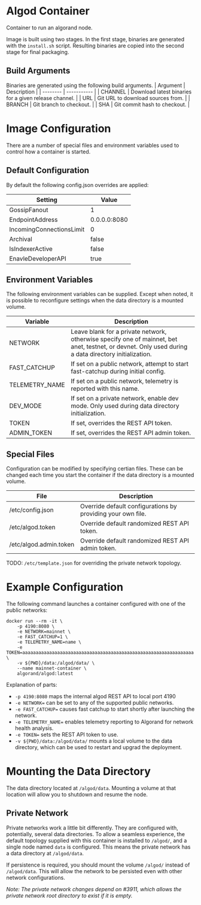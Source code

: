 # Algod Container

Container to run an algorand node.

Image is built using two stages. In the first stage, binaries are generated with the `install.sh` script. Resulting binaries are copied into the second stage for final packaging.

## Build Arguments

Binaries are generated using the following build arguments.
| Argument | Description |
| -------- | ----------- |
| CHANNEL  | Download latest binaries for a given release channel. |
| URL      | Git URL to download sources from. |
| BRANCH   | Git branch to checkout. |
| SHA      | Git commit hash to checkout. |

# Image Configuration

There are a number of special files and environment variables used to control how a container is started.

## Default Configuration

By default the following config.json overrides are applied:

| Setting | Value |
| ------- | ----- |
| GossipFanout | 1 |
| EndpointAddress | 0.0.0.0:8080 |
| IncomingConnectionsLimit | 0 |
| Archival | false |
| IsIndexerActive | false |
| EnavleDeveloperAPI | true |

## Environment Variables

The following environment variables can be supplied. Except when noted, it is possible to reconfigure settings when the data directory is a mounted volume.

| Variable | Description |
| -------- | ----------- |
| NETWORK       | Leave blank for a private network, otherwise specify one of mainnet, bet    anet, testnet, or devnet. Only used during a data directory initialization. |
| FAST_CATCHUP  | If set on a public network, attempt to start fast-catchup during initial     config. |
| TELEMETRY_NAME| If set on a public network, telemetry is reported with this name. |
| DEV_MODE      | If set on a private network, enable dev mode. Only used during data directory initialization. |
| TOKEN         | If set, overrides the REST API token. |
| ADMIN_TOKEN   | If set, overrides the REST API admin token. |


## Special Files

Configuration can be modified by specifying certian files. These can be changed each time you start the container if the data directory is a mounted volume.

| File | Description |
| ---- | ----------- |
| /etc/config.json | Override default configurations by providing your own file. |
| /etc/algod.token | Override default randomized REST API token. |
| /etc/algod.admin.token | Override default randomized REST API admin token. |

TODO: `/etc/template.json` for overriding the private network topology.

# Example Configuration

The following command launches a container configured with one of the public networks:
```
docker run --rm -it \
    -p 4190:8080 \
    -e NETWORK=mainnet \
    -e FAST_CATCHUP=1 \
    -e TELEMETRY_NAME=name \
    -e TOKEN=aaaaaaaaaaaaaaaaaaaaaaaaaaaaaaaaaaaaaaaaaaaaaaaaaaaaaaaaaaaaaaaa \
    -v ${PWD}/data:/algod/data/ \
    --name mainnet-container \
    algorand/algod:latest
```

Explanation of parts:
* `-p 4190:8080` maps the internal algod REST API to local port 4190
* `-e NETWORK=` can be set to any of the supported public networks.
* `-e FAST_CATCHUP=` causes fast catchup to start shortly after launching the network.
* `-e TELEMETRY_NAME=` enables telemetry reporting to Algorand for network health analysis.
* `-e TOKEN=` sets the REST API token to use.
* `-v ${PWD}/data:/algod/data/` mounts a local volume to the data directory, which can be used to restart and upgrad the deployment.


# Mounting the Data Directory

The data directory located at `/algod/data`. Mounting a volume at that location will allow you to shutdown and resume the node.

## Private Network

Private networks work a little bit differently. They are configured with, potentially, several data directories. To allow a seamless experience, the default topology supplied with this container is installed to `/algod/`, and a single node named `data` is configured. This means the private network has a data directory at `/algod/data`.

If persistence is required, you should mount the volume `/algod/` instead of `/algod/data`. This will allow the network to be persisted even with other network configurations.

*Note: The private network changes depend on #3911, which allows the private network root directory to exist if it is empty.*
